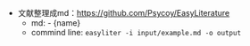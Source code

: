 - 文献整理成md：https://github.com/Psycoy/EasyLiterature
    + md: - {name}
    + commind line: `easyliter -i input/example.md -o output`